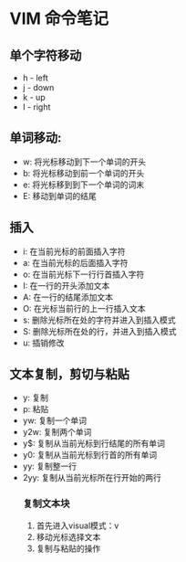 # VIM 命令笔记
## 单个字符移动
- h - left
- j - down
- k - up
- l - right

## 单词移动:
- w: 将光标移动到下一个单词的开头
- b: 将光标移动到前一个单词的开头
- e: 将光标移到到下一个单词的词末
- E: 移动到单词的结尾
## 插入
- i: 在当前光标的前面插入字符
- a: 在当前光标的后面插入字符
- o: 在当前光标下一行行首插入字符
- I: 在一行的开头添加文本
- A: 在一行的结尾添加文本
- O: 在光标当前行的上一行插入文本
- s: 删除光标所在处的字符并进入到插入模式
- S: 删除光标所在处的行，并进入到插入模式
- u: 插销修改
## 文本复制，剪切与粘贴
- y: 复制
- p: 粘贴
- yw: 复制一个单词
- y2w: 复制两个单词
- y$: 复制从当前光标到行结尾的所有单词
- y0: 复制从当前光标到行首的所有单词
- yy: 复制整一行
- 2yy: 复制从当前光标所在行开始的两行
  ### 复制文本块
    1. 首先进入visual模式：v
    2. 移动光标选择文本
    3. 复制与粘贴的操作


